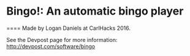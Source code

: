 # Bingo!: An automatic bingo player
====
Made by Logan Daniels at CarlHacks 2016.

See the Devpost page for more information: http://devpost.com/software/bingo
